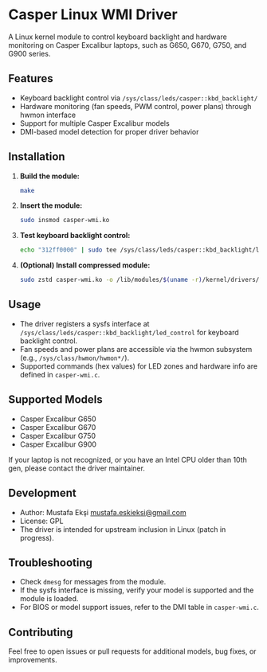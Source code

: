 # Casper Linux WMI Driver

A Linux kernel module to control keyboard backlight and hardware monitoring on Casper Excalibur laptops, such as G650, G670, G750, and G900 series.

## Features

- Keyboard backlight control via `/sys/class/leds/casper::kbd_backlight/`
- Hardware monitoring (fan speeds, PWM control, power plans) through hwmon interface
- Support for multiple Casper Excalibur models
- DMI-based model detection for proper driver behavior

## Installation

1. **Build the module:**
   ```sh
   make
   ```

2. **Insert the module:**
   ```sh
   sudo insmod casper-wmi.ko
   ```

3. **Test keyboard backlight control:**
   ```sh
   echo "312ff0000" | sudo tee /sys/class/leds/casper::kbd_backlight/led_control
   ```

4. **(Optional) Install compressed module:**
   ```sh
   sudo zstd casper-wmi.ko -o /lib/modules/$(uname -r)/kernel/drivers/platform/x86/casper-wmi.ko.zst
   ```

## Usage

- The driver registers a sysfs interface at `/sys/class/leds/casper::kbd_backlight/led_control` for keyboard backlight control.
- Fan speeds and power plans are accessible via the hwmon subsystem (e.g., `/sys/class/hwmon/hwmon*/`).
- Supported commands (hex values) for LED zones and hardware info are defined in `casper-wmi.c`.

## Supported Models

- Casper Excalibur G650
- Casper Excalibur G670
- Casper Excalibur G750
- Casper Excalibur G900

If your laptop is not recognized, or you have an Intel CPU older than 10th gen, please contact the driver maintainer.

## Development

- Author: Mustafa Ekşi <mustafa.eskieksi@gmail.com>
- License: GPL
- The driver is intended for upstream inclusion in Linux (patch in progress).

## Troubleshooting

- Check `dmesg` for messages from the module.
- If the sysfs interface is missing, verify your model is supported and the module is loaded.
- For BIOS or model support issues, refer to the DMI table in `casper-wmi.c`.

## Contributing

Feel free to open issues or pull requests for additional models, bug fixes, or improvements.
